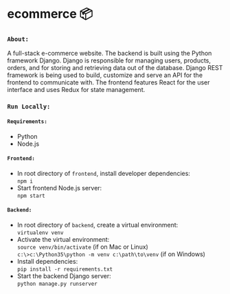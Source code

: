 # ecommerce 📦
 
### `About:`
A full-stack e-commerce website. The backend is built using the Python framework Django.  Django is responsible for managing users, products, orders, and for storing and retrieving data out of the database.  Django REST framework is being used to build, customize and serve an API for the frontend to communicate with.  The frontend features React for the user interface and uses Redux for state management.  

### `Run Locally:`
#### `Requirements:`
* Python
* Node.js
#### `Frontend:`
* In root directory of `frontend`, install developer dependencies:<br> `npm i` <br>
* Start frontend Node.js server:<br> `npm start` <br>
#### `Backend:` <br>
* In root directory of `backend`, create a virtual environment:<br>
`virtualenv venv` <br>
* Activate the virtual environment: <br>
`source venv/bin/activate` (if on Mac or Linux) <br>
`c:\>c:\Python35\python -m venv c:\path\to\venv` (if on Windows) <br>
* Install dependencies: <br>
`pip install -r requirements.txt` <br>
* Start the backend Django server: <br>
`python manage.py runserver`
